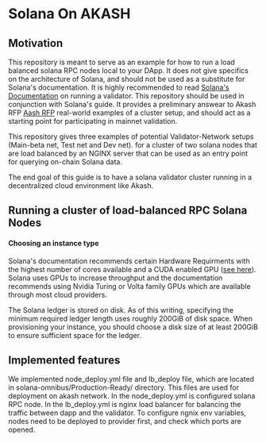 # Solana On AKASH
## Motivation
This repository is meant to serve as an example for how to run a load balanced solana RPC nodes local to your DApp. It does not give specifics on the 
architecture of Solana, and should not be used as a substitute for Solana's documentation. It is highly recommended to 
read [Solana's Documentation](https://docs.solana.com/running-validator) on running a validator. This repository 
should be used in conjunction with Solana's guide. It provides a preliminary answear to Akash RFP [Aash RFP](https://forum.akash.network/t/build-a-scalable-solana-rpc-cluster-on-akash/2716) real-world examples of a cluster setup, and 
should act as a starting point for participating in mainnet validation. 

This repository gives three examples of potential Validator-Network setups (Main-beta net, Test net and Dev net). for a cluster of two solana nodes that are load balanced by an NGINX server that can be used 
as an entry point for querying on-chain Solana data.

The end goal of this guide is to have a solana validator cluster running in a decentralized cloud environment like Akash.
 
## Running a cluster of load-balanced RPC Solana Nodes
#### Choosing an instance type
Solana's documentation recommends certain Hardware Requirments with the highest number of cores available and a CUDA enabled GPU 
([see here](https://docs.solana.com/running-validator/validator-reqs)). Solana uses GPUs to increase throughput and 
the documentation recommends using Nvidia Turing or Volta family GPUs which are available through most cloud providers. 

The Solana ledger is stored on disk. As of this writing, specifying the minimum required ledger length uses roughly 
200GiB of disk space. When provisioning your instance, you should choose a disk size of at least 200GiB to ensure 
sufficient space for the ledger.
## Implemented features

<p>
  We implemented node_deploy.yml file and lb_deploy file, which are located in solana-omnibus/Production-Ready/ directory. This files are used for deployment on akash network. In the node_deploy.yml is configured solana RPC node. In the lb_deploy.yml is nginx load balancer for balancing the traffic between dapp and the validator. To configure ngnix env variables, nodes need to be deployed to provider first, and check which ports are opened.
</p>
